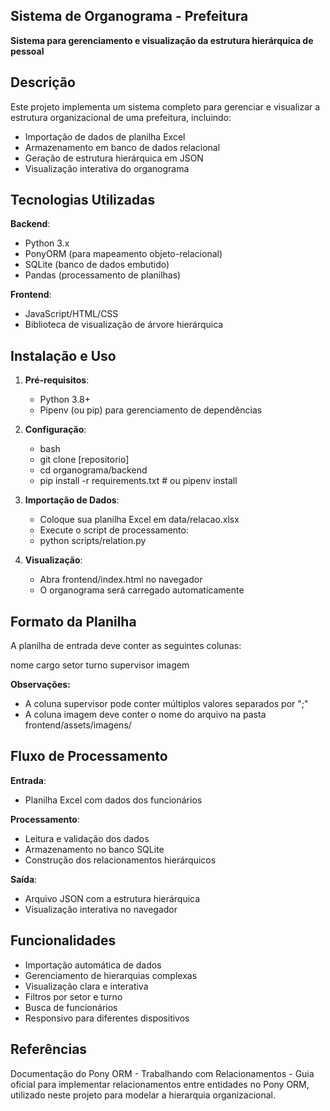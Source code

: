 ## Sistema de Organograma - Prefeitura

**Sistema para gerenciamento e visualização da estrutura hierárquica de pessoal**

## Descrição

Este projeto implementa um sistema completo para gerenciar e visualizar a estrutura organizacional de uma prefeitura, incluindo:

- Importação de dados de planilha Excel
- Armazenamento em banco de dados relacional
- Geração de estrutura hierárquica em JSON
- Visualização interativa do organograma

## Tecnologias Utilizadas

 **Backend**:
  - Python 3.x
  - PonyORM (para mapeamento objeto-relacional)
  - SQLite (banco de dados embutido)
  - Pandas (processamento de planilhas)

 **Frontend**:
  - JavaScript/HTML/CSS
  - Biblioteca de visualização de árvore hierárquica

## Instalação e Uso

1. **Pré-requisitos**:
   - Python 3.8+
   - Pipenv (ou pip) para gerenciamento de dependências

2. **Configuração**:
   - bash
   - git clone [repositorio]
   - cd organograma/backend
   - pip install -r requirements.txt  # ou pipenv install
   
3. **Importação de Dados**:
   - Coloque sua planilha Excel em data/relacao.xlsx
   - Execute o script de processamento:
   - python scripts/relation.py

4. **Visualização**:
   - Abra frontend/index.html no navegador
   - O organograma será carregado automaticamente

## Formato da Planilha
A planilha de entrada deve conter as seguintes colunas:

nome	cargo	setor	turno	supervisor	imagem

**Observações:**
   - A coluna supervisor pode conter múltiplos valores separados por ";"
   - A coluna imagem deve conter o nome do arquivo na pasta frontend/assets/imagens/

## Fluxo de Processamento

**Entrada**: 
   - Planilha Excel com dados dos funcionários

**Processamento**:
   - Leitura e validação dos dados
   - Armazenamento no banco SQLite
   - Construção dos relacionamentos hierárquicos

**Saída**:
   - Arquivo JSON com a estrutura hierárquica
   - Visualização interativa no navegador

## Funcionalidades
   - Importação automática de dados
   - Gerenciamento de hierarquias complexas
   - Visualização clara e interativa
   - Filtros por setor e turno
   - Busca de funcionários
   - Responsivo para diferentes dispositivos

## Referências
Documentação do Pony ORM - Trabalhando com Relacionamentos - Guia oficial para implementar relacionamentos entre entidades no Pony ORM, utilizado neste projeto para modelar a hierarquia organizacional.

